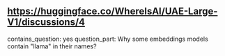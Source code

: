 ## https://huggingface.co/WhereIsAI/UAE-Large-V1/discussions/4

contains_question: yes
question_part: Why some embeddings models contain "llama" in their names?